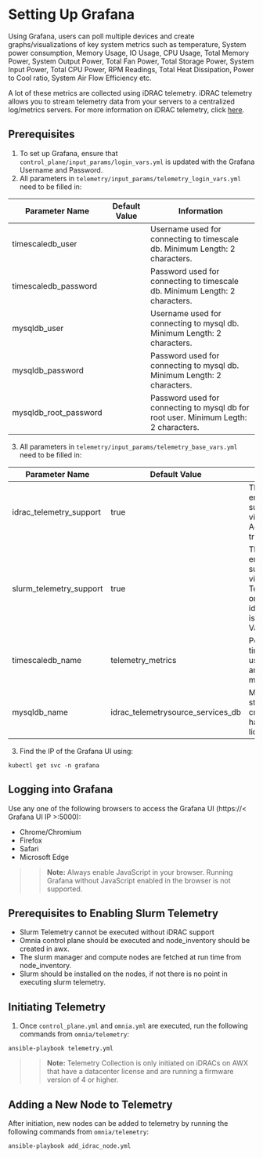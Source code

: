 # Setting Up Grafana

Using Grafana, users can poll multiple devices and create graphs/visualizations of key system metrics such as temperature, System power consumption, Memory Usage, IO Usage, CPU Usage, Total Memory Power, System Output Power, Total Fan Power, Total Storage Power, System Input Power, Total CPU Power, RPM Readings, Total Heat Dissipation, Power to Cool ratio, System Air Flow Efficiency etc.

A lot of these metrics are collected using iDRAC telemetry. iDRAC telemetry allows you to stream telemetry data from your servers to a centralized log/metrics servers. For more information on iDRAC telemetry, click [here]( https://github.com/dell/iDRAC-Telemetry-Reference-Tools).

## Prerequisites

1. To set up Grafana, ensure that `control_plane/input_params/login_vars.yml` is updated with the Grafana Username and Password.
2. All parameters in `telemetry/input_params/telemetry_login_vars.yml` need to be filled in:

| Parameter Name        | Default Value | Information |
|-----------------------|---------------|-------------|
| timescaledb_user      | 		        |  Username used for connecting to timescale db. Minimum Length: 2 characters.          |
| timescaledb_password  | 		        |  Password used for connecting to timescale db. Minimum Length: 2 characters.           |
| mysqldb_user          | 		        |  Username used for connecting to mysql db. Minimum Length: 2 characters.         |
| mysqldb_password      | 		        |  Password used for connecting to mysql db. Minimum Length: 2 characters.            |
| mysqldb_root_password | 		        |  Password used for connecting to mysql db for root user. Minimum Legth: 2 characters.         |

3. All parameters in `telemetry/input_params/telemetry_base_vars.yml` need to be filled in:

| Parameter Name          | Default Value     | Information |
|-------------------------|-------------------|-------------|
| idrac_telemetry_support | true              | This variable is used to enable iDRAC telemetry support and visualizations. Accepted Values: true/false            |
| slurm_telemetry_support | true              | This variable is used to enable slurm telemetry support and visualizations. Slurm Telemetry support can only be activated when idrac_telemetry_support is set to true. Accepted Values: True/False.        |
| timescaledb_name        | telemetry_metrics | Postgres DB with timescale extension is used for storing iDRAC and slurm telemetry metrics.            |
| mysqldb_name			  | idrac_telemetrysource_services_db | MySQL DB is used to store IPs and credentials of iDRACs having datacenter license           |

3. Find the IP of the Grafana UI using:
 
`kubectl get svc -n grafana`

## Logging into Grafana

Use any one of the following browsers to access the Grafana UI (https://< Grafana UI IP >:5000):
* Chrome/Chromium
* Firefox
* Safari
* Microsoft Edge

>> __Note:__ Always enable JavaScript in your browser. Running Grafana without JavaScript enabled in the browser is not supported.

## Prerequisites to Enabling Slurm Telemetry

* Slurm Telemetry cannot be executed without iDRAC support
* Omnia control plane should be executed and node_inventory should be created in awx.
* The slurm manager and compute nodes are fetched at run time from node_inventory.
* Slurm should be installed on the nodes, if not there is no point in executing slurm telemetry.

## Initiating Telemetry

1. Once `control_plane.yml` and `omnia.yml` are executed, run the following commands from `omnia/telemetry`:

`ansible-playbook telemetry.yml`

>> __Note:__ Telemetry Collection is only initiated on iDRACs on AWX that have a datacenter license and are running a firmware version of 4 or higher.

## Adding a New Node to Telemetry
After initiation, new nodes can be added to telemetry by running the following commands from `omnia/telemetry`:
		
` ansible-playbook add_idrac_node.yml `

	
